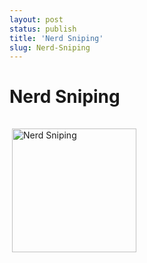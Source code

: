 ```yaml
---
layout: post
status: publish
title: 'Nerd Sniping'
slug: Nerd-Sniping
---
```

# Nerd Sniping
## 

<a href="http://xkcd.com/356/" target="_blank" title="Nerd Sniping (xkcd.com)"><img src="http://www.pistalwhipped.net/up/loads/2007/12/nerdsniping.jpg" alt="Nerd Sniping" border="0" height="198" hspace="4" vspace="4" width="199" /></a>
